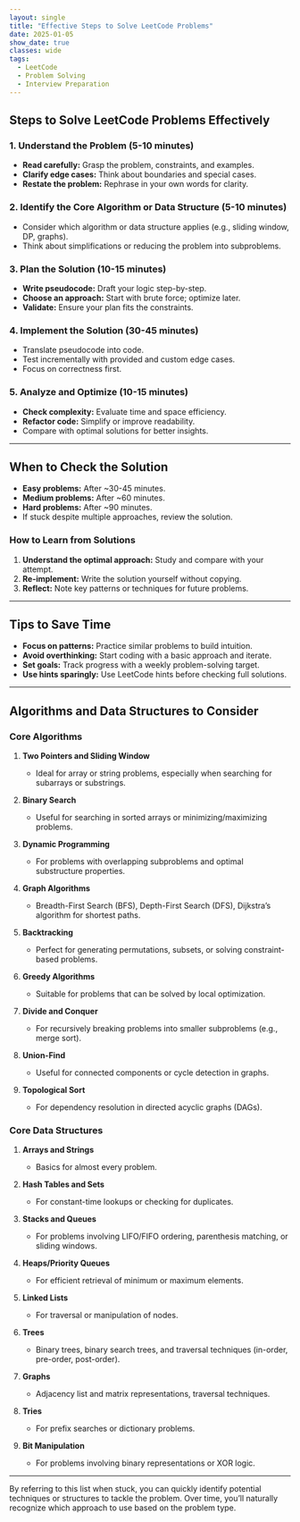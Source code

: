```yaml
---
layout: single
title: "Effective Steps to Solve LeetCode Problems"
date: 2025-01-05
show_date: true
classes: wide
tags:
  - LeetCode
  - Problem Solving
  - Interview Preparation
---
```


## Steps to Solve LeetCode Problems Effectively

### 1. Understand the Problem (5-10 minutes)

- **Read carefully:** Grasp the problem, constraints, and examples.
- **Clarify edge cases:** Think about boundaries and special cases.
- **Restate the problem:** Rephrase in your own words for clarity.

### 2. Identify the Core Algorithm or Data Structure (5-10 minutes)

- Consider which algorithm or data structure applies (e.g., sliding window, DP, graphs).
- Think about simplifications or reducing the problem into subproblems.

### 3. Plan the Solution (10-15 minutes)

- **Write pseudocode:** Draft your logic step-by-step.
- **Choose an approach:** Start with brute force; optimize later.
- **Validate:** Ensure your plan fits the constraints.

### 4. Implement the Solution (30-45 minutes)

- Translate pseudocode into code.
- Test incrementally with provided and custom edge cases.
- Focus on correctness first.

### 5. Analyze and Optimize (10-15 minutes)

- **Check complexity:** Evaluate time and space efficiency.
- **Refactor code:** Simplify or improve readability.
- Compare with optimal solutions for better insights.

---

## When to Check the Solution

- **Easy problems:** After ~30-45 minutes.
- **Medium problems:** After ~60 minutes.
- **Hard problems:** After ~90 minutes.
- If stuck despite multiple approaches, review the solution.

### How to Learn from Solutions

1. **Understand the optimal approach:** Study and compare with your attempt.
2. **Re-implement:** Write the solution yourself without copying.
3. **Reflect:** Note key patterns or techniques for future problems.

---

## Tips to Save Time

- **Focus on patterns:** Practice similar problems to build intuition.
- **Avoid overthinking:** Start coding with a basic approach and iterate.
- **Set goals:** Track progress with a weekly problem-solving target.
- **Use hints sparingly:** Use LeetCode hints before checking full solutions.

---

## Algorithms and Data Structures to Consider

### Core Algorithms

1. **Two Pointers and Sliding Window**

   - Ideal for array or string problems, especially when searching for subarrays or substrings.

2. **Binary Search**

   - Useful for searching in sorted arrays or minimizing/maximizing problems.

3. **Dynamic Programming**

   - For problems with overlapping subproblems and optimal substructure properties.

4. **Graph Algorithms**

   - Breadth-First Search (BFS), Depth-First Search (DFS), Dijkstra’s algorithm for shortest paths.

5. **Backtracking**

   - Perfect for generating permutations, subsets, or solving constraint-based problems.

6. **Greedy Algorithms**

   - Suitable for problems that can be solved by local optimization.

7. **Divide and Conquer**

   - For recursively breaking problems into smaller subproblems (e.g., merge sort).

8. **Union-Find**

   - Useful for connected components or cycle detection in graphs.

9. **Topological Sort**
   - For dependency resolution in directed acyclic graphs (DAGs).

### Core Data Structures

1. **Arrays and Strings**

   - Basics for almost every problem.

2. **Hash Tables and Sets**

   - For constant-time lookups or checking for duplicates.

3. **Stacks and Queues**

   - For problems involving LIFO/FIFO ordering, parenthesis matching, or sliding windows.

4. **Heaps/Priority Queues**

   - For efficient retrieval of minimum or maximum elements.

5. **Linked Lists**

   - For traversal or manipulation of nodes.

6. **Trees**

   - Binary trees, binary search trees, and traversal techniques (in-order, pre-order, post-order).

7. **Graphs**

   - Adjacency list and matrix representations, traversal techniques.

8. **Tries**

   - For prefix searches or dictionary problems.

9. **Bit Manipulation**
   - For problems involving binary representations or XOR logic.

---

By referring to this list when stuck, you can quickly identify potential techniques or structures to tackle the problem. Over time, you’ll naturally recognize which approach to use based on the problem type.
